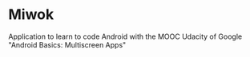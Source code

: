 # Miwok
Application to learn to code Android with the MOOC Udacity of Google "Android Basics: Multiscreen Apps"
